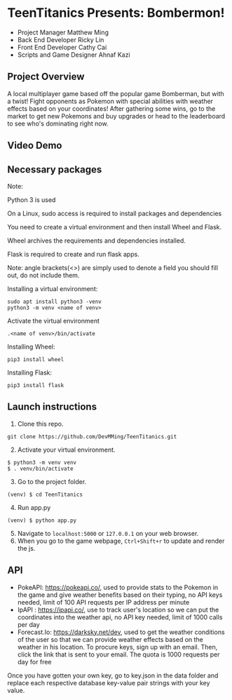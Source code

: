 # TeenTitanics Presents: Bombermon! 
- Project Manager Matthew Ming
- Back End Developer Ricky Lin
- Front End Developer Cathy Cai
- Scripts and Game Designer Ahnaf Kazi

## Project Overview
A local multiplayer game based off the popular game Bomberman, but with a twist! Fight opponents as Pokemon with special abilities with weather effects based on your coordinates! After gathering some wins, go to the market to get new Pokemons and buy upgrades or head to the leaderboard to see who's dominating right now. 

## Video Demo

## Necessary packages
Note:

Python 3 is used

On a Linux, sudo access is required to install packages and dependencies  

You need to create a virtual environment and then install Wheel and Flask.

Wheel archives the requirements and dependencies installed.  

Flask is required to create and run flask apps. 

Note: angle brackets(<>) are simply used to denote a field you should fill out, do not include them.

Installing a virtual environment:

```
sudo apt install python3 -venv
python3 -m venv <name of venv>
```

Activate the virtual environment

```
.<name of venv>/bin/activate
```

Installing Wheel:

```
pip3 install wheel
```

Installing Flask:

```
pip3 install flask
```
 
## Launch instructions
1. Clone this repo.
```
git clone https://github.com/DevMMing/TeenTitanics.git
```
2. Activate your virtual environment.
```
$ python3 -m venv venv
$ . venv/bin/activate
```
3. Go to the project folder.
```
(venv) $ cd TeenTitanics
```
4. Run app.py
```
(venv) $ python app.py
```
5. Navigate to ```localhost:5000``` or ```127.0.0.1``` on your web browser.
6. When you go to the game webpage, ```Ctrl+Shift+r``` to update and render the js.

## API
- PokeAPI: https://pokeapi.co/, used to provide stats to the Pokemon in the game and give weather benefits based on their typing, no API keys needed, limit of 100 API requests per IP address per minute 
- IpAPI : https://ipapi.co/, use to track user's location so we can put the coordinates into the weather api, no API key needed, limit of 1000 calls per day 
- Forecast.Io: https://darksky.net/dev, used to get the weather conditions of the user so that we can provide weather effects based on the weather in his location. To procure keys, sign up with an email. Then, click the link that is sent to your email. The quota is 1000 requests per day for free

Once you have gotten your own key, go to key.json in the data folder and replace each respective database key-value pair strings with your key value. 
